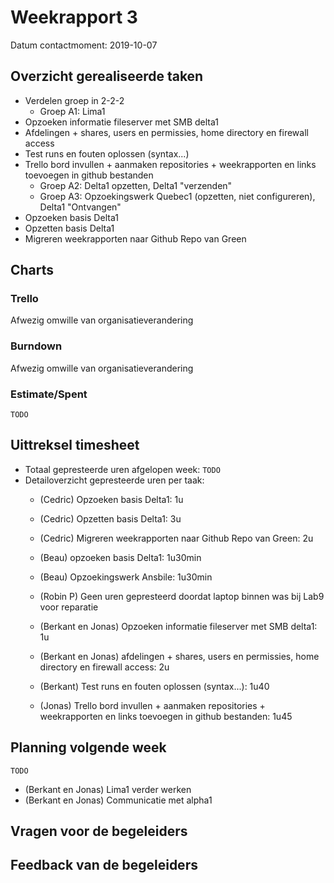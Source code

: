 # Weekrapport 3

Datum contactmoment: 2019-10-07

## Overzicht gerealiseerde taken

- Verdelen groep in 2-2-2
  - Groep A1: Lima1
- Opzoeken informatie fileserver met SMB delta1
- Afdelingen + shares, users en permissies, home directory en firewall access
- Test runs en fouten oplossen (syntax...)
- Trello bord invullen + aanmaken repositories + weekrapporten en links toevoegen in github bestanden 
  - Groep A2: Delta1 opzetten, Delta1 "verzenden"
  - Groep A3: Opzoekingswerk Quebec1 (opzetten, niet configureren), Delta1 "Ontvangen"
- Opzoeken basis Delta1
- Opzetten basis Delta1
- Migreren weekrapporten naar Github Repo van Green

## Charts

### Trello

Afwezig omwille van organisatieverandering

### Burndown

Afwezig omwille van organisatieverandering

### Estimate/Spent

`TODO`

## Uittreksel timesheet

- Totaal gepresteerde uren afgelopen week: `TODO`
- Detailoverzicht gepresteerde uren per taak: 
  - (Cedric) Opzoeken basis Delta1: 1u
  - (Cedric) Opzetten basis Delta1: 3u
  - (Cedric) Migreren weekrapporten naar Github Repo van Green: 2u

  - (Beau) opzoeken basis Delta1: 1u30min
  - (Beau) Opzoekingswerk Ansbile: 1u30min

  - (Robin P) Geen uren gepresteerd doordat laptop binnen was bij Lab9 voor reparatie
  
  - (Berkant en Jonas) Opzoeken informatie fileserver met SMB delta1: 1u
  - (Berkant en Jonas) afdelingen + shares, users en permissies, home directory en firewall access: 2u
  - (Berkant) Test runs en fouten oplossen (syntax...): 1u40
  - (Jonas) Trello bord invullen + aanmaken repositories + weekrapporten en links toevoegen in github bestanden: 1u45



## Planning volgende week

`TODO`
 - (Berkant en Jonas) Lima1 verder werken
 - (Berkant en Jonas) Communicatie met alpha1

## Vragen voor de begeleiders



## Feedback van de begeleiders

